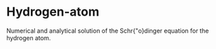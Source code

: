 # Hydrogen-atom
Numerical and analytical solution of the Schr{\"o}dinger equation for the hydrogen atom.
